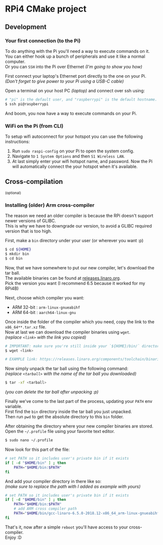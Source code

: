 # RPi4 CMake project

## Development

### Your first connection (to the Pi)
To do anything with the Pi you'll need a way to execute commands on it.<br>
You can either hook up a bunch of peripherals and use it like a normal computer.<br>
Or you can `SSH` into the Pi over Ethernet *(I'm going to show you how)*

First connect your laptop's Ethernet port directly to the one on your Pi.<br>
*(Don't forget to give power to your Pi using a USB-C cable)*

Open a terminal on your host PC *(laptop)* and connect over ssh using:
```sh
# "pi" is the default user, and "raspberrypi" is the default hostname.
$ ssh pi@raspberrypi
```
And boom, you now have a way to execute commands on your Pi.

### WiFi on the Pi (from CLI)
To setup wifi autoconnect for your hotspot you can use the following instructions:
1. Run `sudo raspi-config` on your Pi to open the system config.
2. Navigate to `1 System Options` and then `S1 Wireless LAN`.
3. At last simply enter your wifi hotspot name, and password.
Now the Pi will automatically connect the your hotspot when it's available.

## Cross-compilation
<sup>(optional)</sup>

### Installing (older) Arm cross-compiler
The reason we need an older compiler is because the RPi doesn't support newer versions of GLIBC.<br>
This is why we have to downgrade our version, to avoid a GLIBC required version that is too high.

First, make a `bin` directory under your user (or wherever you want :p)<br>
```sh
$ cd ${HOME}
$ mkdir bin
$ cd bin
```

Now, that we have somewhere to put our new compiler, let's download the tar ball.<br>
The available binaries can be found at [releases.linaro.org].<br>
Pick the version you want (I recommend 6.5 because it worked for my RPi4B)

Next, choose which compiler you want:
- ARM 32-bit : `arm-linux-gnueabihf`
- ARM 64-bit : `aarch64-linux-gnu`

Once inside the folder of the compiler which you need, copy the link to the `x86_64**.tar.xz` file.<br>
Now at last we can download the compiler binaries using `wget`.<br>
*(replace `<link>` with the link you copied)*

[releases.linaro.org]: https://releases.linaro.org/components/toolchain/binaries/

```sh
# IMPORTANT: make sure you're still inside your `${HOME}/bin/` directory you created.
$ wget <link>

# EXAMPLE link: https://releases.linaro.org/components/toolchain/binaries/6.5-2018.12/arm-linux-gnueabihf/gcc-linaro-6.5.0-2018.12-x86_64_arm-linux-gnueabihf.tar.xz
```

Now simply unpack the tar ball using the following command:<br>
*(replace `<tarball>` with the name of the tar ball you downloaded)*
```sh
$ tar -xf <tarball>
```
*(you can delete the tar ball after unpacking :p)*

Finally we've come to the last part of the process, updating your `PATH` env variable.<br>
First find the `bin` directory inside the tar ball you just unpacked.<br>
Then run `pwd` to get the absolute directory to this `bin` folder.

After obtaining the directory where your new compiler binaries are stored.<br>
Open the `~/.profile` file using your favorite text editor.
```sh
$ sudo nano ~/.profile
```

Now look for this part of the file:
```sh
# set PATH so it includes user's private bin if it exists
if [ -d "$HOME/bin" ] ; then
    PATH="$HOME/bin:$PATH"
fi
```
And add your compiler directory in there like so:<br>
*(make sure to replace the path with I added as example with yours)*
```sh
# set PATH so it includes user's private bin if it exists
if [ -d "$HOME/bin" ] ; then
    PATH="$HOME/bin:$PATH"
    # add ARM cross compiler path
    PATH="$HOME/bin/gcc-linaro-6.5.0-2018.12-x86_64_arm-linux-gnueabihf/bin:$PATH"
fi
```

That's it, now after a simple `reboot` you'll have access to your cross-compiler.<br>
Enjoy :D
